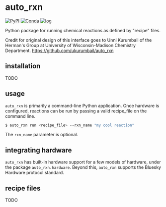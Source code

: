 # auto_rxn

[![PyPI](https://img.shields.io/pypi/v/auto_rxn)](https://pypi.org/project/auto_rxn)
[![Conda](https://img.shields.io/conda/vn/conda-forge/auto_rxn)](https://anaconda.org/conda-forge/auto_rxn)
[![log](https://img.shields.io/badge/change-log-informational)](https://github.com/uw-madison-chem-shops/auto_rxn/-/blob/main/CHANGELOG.md)

Python package for running chemical reactions as defined by "recipe" files.

Credit for original design of this interface goes to Unni Kurumbail of the Herman's Group at University of Wisconsin-Madison Chemistry Department.
https://github.com/ukurumbail/auto_rxn

## installation

TODO

## usage

`auto_rxn` is primarily a command-line Python application.
Once hardware is configured, reactions can be run by passing a valid recipe_file on the command line.

```bash
$ auto_rxn run <recipe_file> --rxn_name "my cool reaction"
```

The `rxn_name` parameter is optional.

## integrating hardware

`auto_rxn` has built-in hardware support for a few models of hardware, under the package `auto_rxn.hardware`.
Beyond this, `auto_rxn` supports the Bluesky Hardware protocol standard.

## recipe files

TODO

